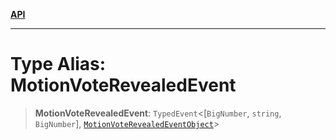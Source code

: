 [**API**](../../../README.md)

***

# Type Alias: MotionVoteRevealedEvent

> **MotionVoteRevealedEvent**: `TypedEvent`\<\[`BigNumber`, `string`, `BigNumber`\], [`MotionVoteRevealedEventObject`](../interfaces/MotionVoteRevealedEventObject.md)\>
